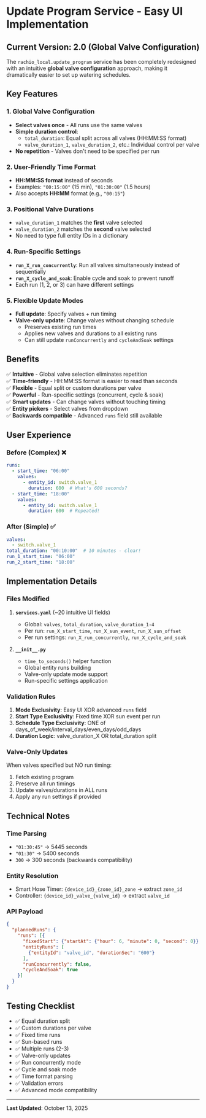 # Update Program Service - Easy UI Implementation

## Current Version: 2.0 (Global Valve Configuration)

The `rachio_local.update_program` service has been completely redesigned with an intuitive **global valve configuration** approach, making it dramatically easier to set up watering schedules.

## Key Features

### 1. Global Valve Configuration
- **Select valves once** - All runs use the same valves
- **Simple duration control**:
  - `total_duration`: Equal split across all valves (HH:MM:SS format)
  - `valve_duration_1`, `valve_duration_2`, etc.: Individual control per valve
- **No repetition** - Valves don't need to be specified per run

### 2. User-Friendly Time Format
- **HH:MM:SS format** instead of seconds
- Examples: `"00:15:00"` (15 min), `"01:30:00"` (1.5 hours)
- Also accepts **HH:MM** format (e.g., `"00:15"`)

### 3. Positional Valve Durations
- `valve_duration_1` matches the **first** valve selected
- `valve_duration_2` matches the **second** valve selected
- No need to type full entity IDs in a dictionary

### 4. Run-Specific Settings
- **`run_X_run_concurrently`**: Run all valves simultaneously instead of sequentially
- **`run_X_cycle_and_soak`**: Enable cycle and soak to prevent runoff
- Each run (1, 2, or 3) can have different settings

### 5. Flexible Update Modes
- **Full update**: Specify valves + run timing
- **Valve-only update**: Change valves without changing schedule
  - Preserves existing run times
  - Applies new valves and durations to all existing runs
  - Can still update `runConcurrently` and `cycleAndSoak` settings

## Benefits

✅ **Intuitive** - Global valve selection eliminates repetition  
✅ **Time-friendly** - HH:MM:SS format is easier to read than seconds  
✅ **Flexible** - Equal split or custom durations per valve  
✅ **Powerful** - Run-specific settings (concurrent, cycle & soak)  
✅ **Smart updates** - Can change valves without touching timing  
✅ **Entity pickers** - Select valves from dropdown  
✅ **Backwards compatible** - Advanced `runs` field still available  

## User Experience

### Before (Complex) ❌
```yaml
runs:
  - start_time: "06:00"
    valves:
      - entity_id: switch.valve_1
        duration: 600  # What's 600 seconds?
  - start_time: "18:00"
    valves:
      - entity_id: switch.valve_1
        duration: 600  # Repeated!
```

### After (Simple) ✅
```yaml
valves:
  - switch.valve_1
total_duration: "00:10:00"  # 10 minutes - clear!
run_1_start_time: "06:00"
run_2_start_time: "18:00"
```

## Implementation Details

### Files Modified

1. **`services.yaml`** (~20 intuitive UI fields)
   - Global: `valves`, `total_duration`, `valve_duration_1-4`
   - Per run: `run_X_start_time`, `run_X_sun_event`, `run_X_sun_offset`
   - Per run settings: `run_X_run_concurrently`, `run_X_cycle_and_soak`

2. **`__init__.py`**
   - `time_to_seconds()` helper function
   - Global entity runs building
   - Valve-only update mode support
   - Run-specific settings application

### Validation Rules

1. **Mode Exclusivity**: Easy UI XOR advanced `runs` field
2. **Start Type Exclusivity**: Fixed time XOR sun event per run
3. **Schedule Type Exclusivity**: ONE of days_of_week/interval_days/even_days/odd_days
4. **Duration Logic**: valve_duration_X OR total_duration split

### Valve-Only Updates

When valves specified but NO run timing:
1. Fetch existing program
2. Preserve all run timings
3. Update valves/durations in ALL runs
4. Apply any run settings if provided

## Technical Notes

### Time Parsing
- `"01:30:45"` → 5445 seconds
- `"01:30"` → 5400 seconds
- `300` → 300 seconds (backwards compatibility)

### Entity Resolution
- Smart Hose Timer: `{device_id}_{zone_id}_zone` → extract `zone_id`
- Controller: `{device_id}_valve_{valve_id}` → extract `valve_id`

### API Payload
```json
{
  "plannedRuns": {
    "runs": [{
      "fixedStart": {"startAt": {"hour": 6, "minute": 0, "second": 0}},
      "entityRuns": [
        {"entityId": "valve_id", "durationSec": "600"}
      ],
      "runConcurrently": false,
      "cycleAndSoak": true
    }]
  }
}
```

## Testing Checklist

- ✅ Equal duration split
- ✅ Custom durations per valve
- ✅ Fixed time runs
- ✅ Sun-based runs
- ✅ Multiple runs (2-3)
- ✅ Valve-only updates
- ✅ Run concurrently mode
- ✅ Cycle and soak mode
- ✅ Time format parsing
- ✅ Validation errors
- ✅ Advanced mode compatibility

---

**Last Updated**: October 13, 2025
